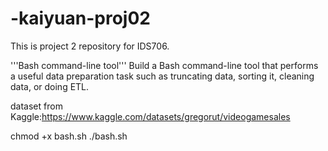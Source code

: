 # -kaiyuan-proj02
This is project 2 repository for IDS706.

'''Bash command-line tool'''
Build a Bash command-line tool that performs a useful data preparation task such as truncating data, sorting it, cleaning data, or doing ETL.

dataset from Kaggle:https://www.kaggle.com/datasets/gregorut/videogamesales

chmod +x bash.sh
./bash.sh
